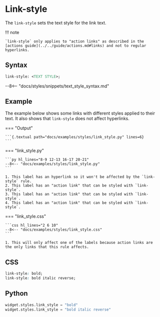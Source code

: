 # Link-style

The `link-style` sets the text style for the link text.

!!! note

    `link-style` only applies to "action links" as described in the [actions guide](../../guide/actions.md#links) and not to regular hyperlinks.

## Syntax

```sass
link-style: <TEXT STYLE>;
```

--8<-- "docs/styles/snippets/text_style_syntax.md"

## Example

The example below shows some links with different styles applied to their text.
It also shows that `link-style` does not affect hyperlinks.

=== "Output"

    ```{.textual path="docs/examples/styles/link_style.py" lines=6}
    ```

=== "link_style.py"

    ```py hl_lines="8-9 12-13 16-17 20-21"
    --8<-- "docs/examples/styles/link_style.py"
    ```

    1. This label has an hyperlink so it won't be affected by the `link-style` rule.
    2. This label has an "action link" that can be styled with `link-style`.
    3. This label has an "action link" that can be styled with `link-style`.
    4. This label has an "action link" that can be styled with `link-style`.

=== "link_style.css"

    ```css hl_lines="2 6 10"
    --8<-- "docs/examples/styles/link_style.css"
    ```

    1. This will only affect one of the labels because action links are the only links that this rule affects.

## CSS

```css
link-style: bold;
link-style: bold italic reverse;
```

## Python

```py
widget.styles.link_style = "bold"
widget.styles.link_style = "bold italic reverse"
```
